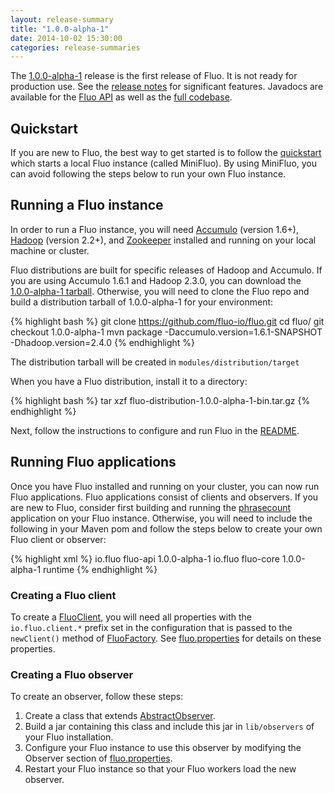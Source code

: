 ```yaml
---
layout: release-summary
title: "1.0.0-alpha-1"
date: 2014-10-02 15:30:00
categories: release-summaries
---
```


The [1.0.0-alpha-1][release] release is the first release of Fluo.  It is not ready for production use.  See the [release notes][notes] for 
significant features. Javadocs are available for the [Fluo API][apidocs-api] as well as the [full codebase][apidocs-full].

## Quickstart

If you are new to Fluo, the best way to get started is to follow the [quickstart] which starts a local Fluo instance 
(called MiniFluo).  By using MiniFluo, you can avoid following the steps below to run your own Fluo instance.

## Running a Fluo instance

In order to run a Fluo instance, you will need [Accumulo] (version 1.6+), [Hadoop] (version 2.2+), and [Zookeeper] installed and
running on your local machine or cluster.

Fluo distributions are built for specific releases of Hadoop and Accumulo.  If you are using Accumulo 1.6.1 and Hadoop 2.3.0, you
can download the [1.0.0-alpha-1 tarball][release]. Otherwise, you will need to clone the Fluo repo and build a distribution tarball
of 1.0.0-alpha-1 for your environment:

{% highlight bash %}
git clone https://github.com/fluo-io/fluo.git
cd fluo/
git checkout 1.0.0-alpha-1
mvn package -Daccumulo.version=1.6.1-SNAPSHOT -Dhadoop.version=2.4.0
{% endhighlight %}

The distribution tarball will be created in ```modules/distribution/target```

When you have a Fluo distribution, install it to a directory:

{% highlight bash %}
tar xzf fluo-distribution-1.0.0-alpha-1-bin.tar.gz
{% endhighlight %}

Next, follow the instructions to configure and run Fluo in the [README].

## Running Fluo applications

Once you have Fluo installed and running on your cluster, you can now run Fluo applications.  Fluo applications consist of 
clients and observers. If you are new to Fluo, consider first building and running the [phrasecount] application on your Fluo
instance.  Otherwise, you will need to include the following in your Maven pom and follow the steps below to create your own
Fluo client or observer:

{% highlight xml %}
<dependency>
  <groupId>io.fluo</groupId>
  <artifactId>fluo-api</artifactId>
  <version>1.0.0-alpha-1</version>
</dependency>
<dependency>
  <groupId>io.fluo</groupId>
  <artifactId>fluo-core</artifactId>
  <version>1.0.0-alpha-1</version>
  <scope>runtime</scope>
</dependency>
{% endhighlight %}

### Creating a Fluo client

To create a [FluoClient], you will need all properties with the ```io.fluo.client.*``` prefix set in the configuration that is passed
to the ```newClient()``` method of [FluoFactory].  See [fluo.properties] for details on these properties.

### Creating a Fluo observer

To create an observer, follow these steps:

1. Create a class that extends [AbstractObserver].
2. Build a jar containing this class and include this jar in ```lib/observers``` of your Fluo installation.
3. Configure your Fluo instance to use this observer by modifying the Observer section of [fluo.properties].  
4. Restart your Fluo instance so that your Fluo workers load the new observer.

[apidocs-full]: /apidocs/1.0.0-alpha-1/full
[apidocs-api]: /apidocs/1.0.0-alpha-1/api
[quickstart]: https://github.com/fluo-io/fluo-quickstart
[notes]: /1.0.0-alpha-1-release-notes
[Accumulo]: https://accumulo.apache.org/
[Hadoop]: http://hadoop.apache.org/
[Zookeeper]: http://zookeeper.apache.org/
[release]: https://github.com/fluo-io/fluo/releases/tag/1.0.0-alpha-1
[README]: https://github.com/fluo-io/fluo/blob/1.0.0-alpha-1/README.md
[phrasecount]: https://github.com/fluo-io/phrasecount
[FluoFactory]: https://github.com/fluo-io/fluo/blob/1.0.0-alpha-1/modules/api/src/main/java/io/fluo/api/client/FluoFactory.java
[FluoClient]: https://github.com/fluo-io/fluo/blob/1.0.0-alpha-1/modules/api/src/main/java/io/fluo/api/client/FluoClient.java
[fluo.properties]: https://github.com/fluo-io/fluo/blob/1.0.0-alpha-1/modules/distribution/src/main/config/fluo.properties
[AbstractObserver]: https://github.com/fluo-io/fluo/blob/1.0.0-alpha-1/modules/api/src/main/java/io/fluo/api/observer/AbstractObserver.java
